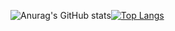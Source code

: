 
 

![Anurag's GitHub stats](https://github-readme-stats.vercel.app/api?username=IbraChar03&hide=stars&theme=radical&show_icons=true)[![Top Langs](https://github-readme-stats.vercel.app/api/top-langs/?username=IbraChar03&hide_progress=true&theme=radical&langs_count=10)](https://github.com/IbraChar03/github-readme-stats)

